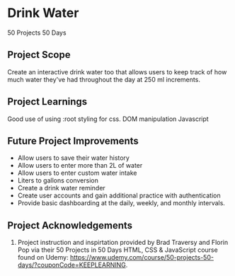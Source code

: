 
# Drink Water
50 Projects 50 Days

## Project Scope
Create an interactive drink water too that allows users to keep track of how much water they've had throughout the day at 250 ml increments.

## Project Learnings
Good use of using :root styling for css. 
DOM manipulation 
Javascript

## Future Project Improvements
- Allow users to save their water history
- Allow users to enter more than 2L of water
- Allow users to enter custom water intake 
- Liters to gallons conversion
- Create a drink water reminder
- Create user accounts and gain additional practice with authentication 
- Provide basic dashboarding at the daily, weekly, and monthly intervals. 

## Project Acknowledgements
1. Project instruction and inspirtation provided by Brad Traversy and Florin Pop via their 50 Projects in 50 Days  HTML, CSS & JavaScript course found on Udemy: https://www.udemy.com/course/50-projects-50-days/?couponCode=KEEPLEARNING. 